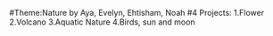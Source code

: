 #Theme:Nature by Aya, Evelyn, Ehtisham, Noah
#4 Projects:
1.Flower
2.Volcano
3.Aquatic Nature
4.Birds, sun and moon
